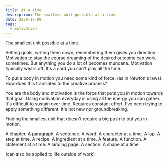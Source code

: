 ```yaml
---
title: At a time
description: The smallest unit possible at a time. 
date: 2020-12-09
tags:
  - motivation
---
```

The smallest unit possible at a time. 

Setting goals, writing them down, remembering them gives you direction. Motivation to stay the course dreaming of the desired outcome can work sometimes. But anything you do a lot of becomes mundane. Motivation typically wears off. It's a card you can't play all the time.

To put a body in motion you need some kind of force. (as in Newton's laws). How does this translates to the creative process? 

You are the body and motivation is the force that puts you in motion towards that goal. Using motivation everyday is using all the energy you can gather. It's difficult to sustain over time. Requires constant effort. I've been trying to apply something different. It's not new nor groundbreaking. 

Finding the smallest unit that doesn't require a big push to put you in motion.

A chapter. A paragraph. A sentence. A word. A character at a time.
A lap. A step at time.
A recipe. A ingredient at a time.
A feature. A function. A statement at a time.
A landing page. A section. A shape at a time.

(can also be applied to life outside of work)
